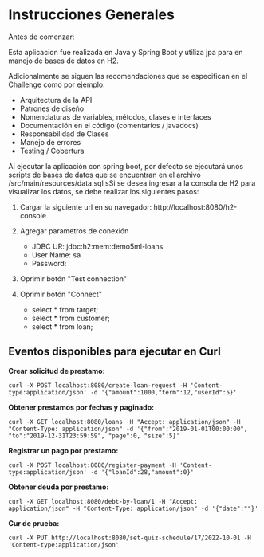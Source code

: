 # Instrucciones Generales

Antes de comenzar:

Esta aplicacion fue realizada en Java y Spring Boot y utiliza jpa para en manejo de bases de datos en H2.

Adicionalmente se siguen las recomendaciones que se especifican en el Challenge como por ejemplo:
- Arquitectura de la API
- Patrones de diseño
- Nomenclaturas de variables, métodos, clases e interfaces
- Documentación en el código (comentarios / javadocs)
- Responsabilidad de Clases
- Manejo de errores
- Testing / Cobertura


Al ejecutar la aplicación con spring boot, por defecto se ejecutará unos scripts de bases de datos que se encuentran en el archivo /src/main/resources/data.sql
sSi se desea ingresar a la consola de H2 para visualizar los datos, se debe realizar los siguientes pasos:

1. Cargar la siguiente url en su navegador: http://localhost:8080/h2-console
2. Agregar parametros de conexión
	- JDBC UR: jdbc:h2:mem:demo5ml-loans
	- User Name: sa
	- Password:
3. Oprimir botón "Test connection"
3. Oprimir botón "Connect"


	- select * from target;
	- select * from customer;
	- select * from loan;


## Eventos disponibles para ejecutar en Curl

**Crear solicitud de prestamo:**

```
curl -X POST localhost:8080/create-loan-request -H 'Content-type:application/json' -d '{"amount":1000,"term":12,"userId":5}'
```
**Obtener prestamos por fechas y paginado:**

```
curl -X GET localhost:8080/loans -H "Accept: application/json" -H "Content-Type: application/json" -d '{"from":"2019-01-01T00:00:00", "to":"2019-12-31T23:59:59", "page":0, "size":5}'
```
**Registrar un pago por prestamo:**

```
curl -X POST localhost:8080/register-payment -H 'Content-type:application/json' -d '{"loanId":28,"amount":0}'
```

**Obtener deuda por prestamo:**

```
curl -X GET localhost:8080/debt-by-loan/1 -H "Accept: application/json" -H "Content-Type: application/json" -d '{"date":""}'
```


**Cur de prueba:**

```
curl -X PUT http://localhost:8080/set-quiz-schedule/17/2022-10-01 -H 'Content-type:application/json'
```
